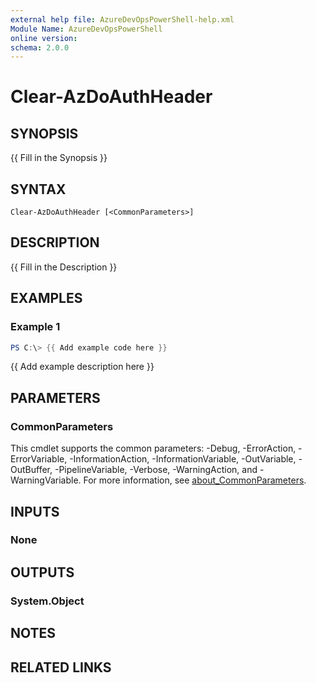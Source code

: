 ```yaml
---
external help file: AzureDevOpsPowerShell-help.xml
Module Name: AzureDevOpsPowerShell
online version:
schema: 2.0.0
---
```


# Clear-AzDoAuthHeader

## SYNOPSIS
{{ Fill in the Synopsis }}

## SYNTAX

```
Clear-AzDoAuthHeader [<CommonParameters>]
```

## DESCRIPTION
{{ Fill in the Description }}

## EXAMPLES

### Example 1
```powershell
PS C:\> {{ Add example code here }}
```

{{ Add example description here }}

## PARAMETERS

### CommonParameters
This cmdlet supports the common parameters: -Debug, -ErrorAction, -ErrorVariable, -InformationAction, -InformationVariable, -OutVariable, -OutBuffer, -PipelineVariable, -Verbose, -WarningAction, and -WarningVariable. For more information, see [about_CommonParameters](http://go.microsoft.com/fwlink/?LinkID=113216).

## INPUTS

### None

## OUTPUTS

### System.Object
## NOTES

## RELATED LINKS
